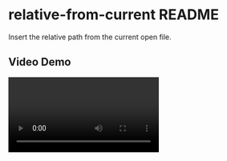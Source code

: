 # relative-from-current README
Insert the relative path from the current open file.

## Video Demo
![screenshot](./demo.mp4)
